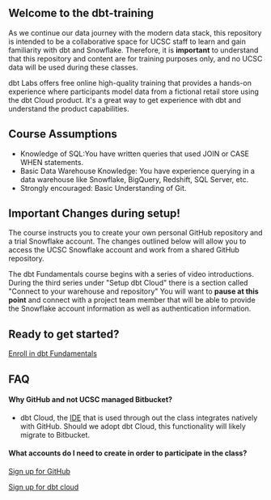 ## Welcome to the dbt-training

As we continue our data journey with the modern data stack, this repository is intended to be a collaborative space for UCSC staff to learn and gain familiarity with dbt and Snowflake. Therefore, it is **important** to understand that this repository and content are for training purposes only, and no UCSC data will be used during these classes.  

dbt Labs offers free online high-quality training that provides a hands-on experience where participants model data from a fictional retail store using the dbt Cloud product. It's a great way to get experience with dbt and understand the product capabilities.

## Course Assumptions

- Knowledge of SQL:You have written queries that used JOIN or CASE WHEN statements.
- Basic Data Warehouse Knowledge: You have experience querying in a data warehouse like Snowflake, BigQuery, Redshift, SQL Server, etc.
- Strongly encouraged: Basic Understanding of Git.


## Important Changes during setup!
The course instructs you to create your own personal GitHub repository and a trial Snowflake account. The changes outlined below will allow you to access the UCSC Snowflake account and work from a shared GitHub repository. 

The dbt Fundamentals course begins with a series of video introductions.  During the third series under "Setup dbt Cloud" there is a section called "Connect to your warehouse and repository"  You will want to **pause at this point** and connect with a project team member that will be able to provide the Snowflake account information as well as authentication information.  

## Ready to get started?

[Enroll in dbt Fundamentals](https://courses.getdbt.com/courses/fundamentals)

## FAQ

#### Why GitHub and not UCSC managed Bitbucket?
- dbt Cloud, the [IDE](https://en.wikipedia.org/wiki/Integrated_development_environment) that is used through out the class integrates natively with GitHub. Should we adopt dbt Cloud, this functionality will likely migrate to Bitbucket.

#### What accounts do I need to create in order to participate in the class?  

[Sign up for GitHub](https://github.com)

[Sign up for dbt cloud](https://cloud.getdbt.com/signup/)
